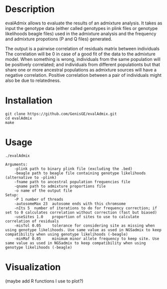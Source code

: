 # Description

evalAdmix allows to evaluate the results of an admixture analysis. It takes as input the genotype data 
(either called genotypes in plink files or genotype likelihoods beagle files) used in the admixture analysis and the frequency  
and admixture propotions (P and Q files) generated.

The output is a pairwise correlation of residuals matrix between individuals The correlation will be 0 in case of a good fit of 
the data to the admixture model. When something is wrong, individuals from the same population will be positively correlated; and 
individuals from different populationts but that share one or more ancestral populations as admixture sources will have a 
negative correlation. Positive correlation between a pair of individuals might also be due to relatedness.

# Installation

```
git clone https://github.com/GenisGE/evalAdmix.git
cd evalAdmix
make
```

# Usage

```
./evalAdmix
```

```
Arguments:
	-plink path to binary plink file (excluding the .bed)
	-beagle path to beagle file containing genotype likelihoods (alternative to -plink)
	-fname path to ancestral population frequencies file
	-qname path to admixture proportions file
	-o name of the output file
Setup:
	-P 1 number of threads
	-autosomeMax 23	 autosome ends with this chromsome
	-nIts 5	 number of iterations to do for frequency correction; if set to 0 calculates correlation without correction (fast but biased)
	-useSites 1.0	 proportion of sites to use to calculate correlation of residuals
	-misTol 0.05 	 tolerance for considering site as missing when using genotype likelihoods. Use same value as used in NGSadmix to keep compatibility when using genotype likelihoods (-beagle)
	-minMaf 0.05 	 minimum minor allele frequency to keep site. Use same value as used in NGSadmix to keep compatibility when using genotype likelihoods (-beagle)
```

# Visualization
(maybe add R functions I use to plot?)
